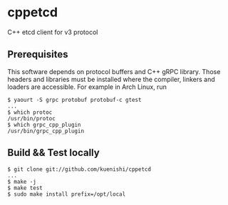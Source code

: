 # cppetcd

C++ etcd client for v3 protocol

## Prerequisites

This software depends on protocol buffers and C++ gRPC library.  Those
headers and libraries must be installed where the compiler, linkers
and loaders are accessible. For example in Arch Linux, run

```
$ yaourt -S grpc protobuf protobuf-c gtest
...
$ which protoc
/usr/bin/protoc
$ which grpc_cpp_plugin 
/usr/bin/grpc_cpp_plugin
```

## Build && Test locally

```
$ git clone git://github.com/kuenishi/cppetcd
...
$ make -j
$ make test
$ sudo make install prefix=/opt/local
```
